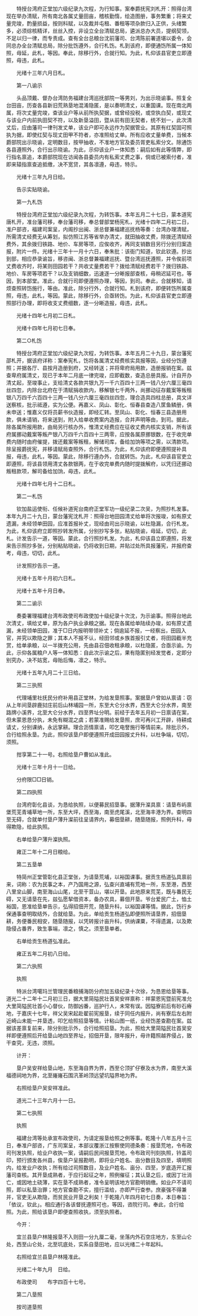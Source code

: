 <!-- { "loadSidebar": true } -->
　　特授台湾府正堂加六级纪录九次程，为行知事。案奉爵抚宪刘札开：照得台湾现在举办清赋，所有南北各属丈量田亩，稽核勤惰，绘造图册，事务繁重；将来丈量完竣，酌量损益，按则科赋，以及裁并屯租、番租等项杂款归入正供，头绪繁多，必须综核精详，丝丝入控，非设立全台清赋总局，遴派总办大员，提纲契领，不足以归一律，而专责成。查有全台总粮台沈前藩司、台湾陈前署道堪以委令，会同总办全台清赋总局，除分批饬遵外，合行札饬。札到该府，即便通饬所属一体知照，毋延，此札，等因。奉此，除移行外，合就行知。为此，札仰该县官吏立即遵照，毋违，此札。

　　光绪十三年六月日札。

　　第一八谕示

　　头品顶戴、督办台湾防务福建台湾巡抚部院一等男刘，为出示晓谕事。照复全台田亩，历查各县新旧荒熟垦地混淆隐匿，是以奏明清丈，以重国课。现在南北两属，将次丈量完竣，查该业户等从前所执契据，或曾经投税，或空执白契，或现丈与该业户内前执田契不符，以及新垦溢田，暨从前有田无契者，统不划一，此次清丈后，应由藩司一律刊发丈单，该业户即可永远作为契据管业。其原有红契固可照执为据，即使红契与现丈田甲不符者，亦准照给丈单。所有应收丈量单费，当候本爵部院出示晓谕，定明数目，按甲抽收，不准地方官及委员胥吏私索分文。除通饬各县遵照外，合行出示晓谕。为此，示仰该业户一体知悉：嗣后如有此等情弊，即行指名禀追，本爵部院现在访闻各县委员内有私索丈费之事，倘或已被索付者，准即来辕指禀查追抵缴，决不宽贷，其各凛遵，毋违，特示。

　　光绪十三年九月日给。

　　告示实贴晓谕。

　　第一九札饬

　　特授台湾府正堂加六级纪录九次程，为转饬事。本年五月二十七日，蒙本道宪唐札开，准台藩司移，奉台藩司移，奉总督部堂杨宪札，光绪十四年二月初二日，准户部咨，福建司案呈，内阁抄出闽、浙总督兼福建巡抚杨等奏：台湾办理清赋，所需清丈经费无从筹划，拟仿照江苏等省举办清丈，就田抽收丈费，除拨还清赋经费外，其余拨归铁路、地价、车房等项，应俟收齐，再同支销数目另行分别归案造报，附片一件。光绪十三年十一月十六日，奉朱批：该衙门知道，钦此钦遵。抄出到部，相应恭录谕旨，移咨闽、浙总督兼福建巡抚、暨台湾巡抚遵照，并令俟前项丈费收齐时，将某则田园若干？共收丈量费若干？拨给清赋经费若干？拨归铁路、地价、车房等项若干？以及支销细数，迅速逐一分晰报部查核，毋稍迟延可也，等因，到本部堂。准此，合就行司即便遵照办理，等因，到司。奉此，合就移知，请烦查照转饬施行，等由。准此，除分行外，合就行知。札到该府，即便转饬所属查照，毋违，此札，等因。蒙此，除移行外，合亟转饬。为此，札仰该县官吏立即遵照部行办理，即将收支丈费细数，逐一分晰造报，毋违，此札。

　　光绪十四年七月初二日札。

　　光绪十四年七月初七日奉。

　　第二○札饬

　　特授台湾府正堂加六级纪录九次程，为转饬事。本年五月二十九日，蒙台藩宪邵札开，据该府详称：案奉宪札，饬将各属清丈经费核实具报等因，业经分饬遵照；并据各厅、县按月造册到府，又经转送；并将卑府局用款，造册报销在案。兹查卑府属清丈，现已于本年二月底一律完竣，应即截数，查造总册具报。计自开办清丈起，至竣事止，支给清丈各款共银九万一千六百四十三两一钱八分六厘三毫四丝四忽，内除台北府在于清赋捐收款内，移解银七千两外，尚挪动征存戴案等叛租银八万四千六百四十三两一钱八分六厘三毫四丝四忽，理合造具四柱总册，具文详送察核，批示祗遵，实为公便。再嘉义、凤山、彰化、恒春县查造八筐鱼鳞册，俱未申送；惟嘉义仅将员薪书伙造报，即经汇转。至凤山、彰化、恒春三县造册用款，俱未请销，将来送到，附入给单收费案内造报，合并声明等由，到司。据此，除各属所报用款，由局另行核办外，惟清丈经费应在征收丈费内核实支销，所有该府属挪动戴案等叛产银八万四千六百四十三两零，应按各属原挪银数，在于收完单费内随时由府催提，拨还戴案等叛租，解储司库，备给加饷等项之需，以清款项。除呈报爵抚宪，并移请赋局查照外，合行札饬。为此，札仰该府即便遵照提补具报，毋违，此札，等因。蒙此，除移行遵办外，合就转饬。为此，札仰该县官吏立即遵照，将该县领用清丈各款银两，在于收完单费内随时提拨解府，以凭归还挪动叛租款项，解司备给加饷，毋违，此札。

　　光绪十四年七月十二日札。

　　第二一札饬

　　钦加盐运使衔、任候补道宪台南府正堂军功一级纪录二次吴，为照抄札发事。本年九月二十九日，蒙台藩宪沈札开：照得台地田园清丈给单将次报竣，如有原丈遗漏，未经领单田园，应准首报补丈，现经由司出示晓谕，以杜隐漏，合行札发。为此，札仰该府立即照抄转发所属，分别抄写多张，粘贴晓谕，毋延，切切，此札。计发告示一道，等因。蒙此，合行照抄札发。为此，札仰该县立即遵照，将发来告示照抄多张，分别粘贴晓谕，仍将收到日期，并贴过处所具报藩宪，并报府查考，毋违，切切，此札。

　　计发照抄告示一道。

　　光绪十五年十月初六日札。

　　光绪十五年十月日奉。

　　第二二谕示

　　奏委署理福建台湾布政使司布政使加十级纪录十次沈，为示谕事。照得台地此次清丈，填给丈单，原为各户执业承粮之据。现在各属给单陆续办竣，如有原丈遗漏，未经领单田园，准于□日内报明带领补丈；倘逾延不报，一经察出，田园入官，并究以欺隐之罪；其本人不报不认，经田邻或乡族首报引丈者，将田园截半充赏，给单承粮，以一半拨充公用，先由县召佃收租承粮，以杜隐匿，合亟示谕。为此，示仰各属粮户人等一体知悉：自此次示谕之后，果有隐匿别经发觉者，定即分别究办，决不姑宽，毋贻后悔，凛之，特示。

　　光绪十五年九月二十三日给。

　　第二三执照

　　代理埔里社抚民分府补用县正堂林，为给发垦照事。案据垦户曾如从禀请：窃从上年间垦辟鹿挝庄前后山林埔园一所，东至大仑分水界，西至大仑分水界，南至路牌小溪界，北至大仑分水界，四至界址分明。前经于去年五月初一日禀请在案，但未蒙恩恳分执，未免有糊混之虞；若蒙准赐给发垦照，庶可再兴工开辟，待耕成请丈，分别课纳，永远掌耕。理合沥情禀请，叩乞电詧施行等情前来。除批示外，合行给照永垦。为此，照仰该垦户即便遵照开成田园报丈升科，以杜争端，切切，须照。

　　拑享第二十一号。右照给垦户曹如从准此。

　　光绪十三年十月十一日给。

　　分府限□□日销。

　　第二四执照

　　台湾府彰化县谈，为恳给执照，以便募民招垦事。据薄升澯具禀：请垦布屿禀堡荒芜青埔草地一所，东至大坪，西至海，南至虎尾溪，北至海丰港为界。查明四至无碍，合就单付垦户薄升澯前往呈请界内，募佃垦耕，随垦随报，照例升科，毋得欺隐，给此执照。

　　右单给垦户薄升澯执照。

　　雍正二年十二月日粮给。

　　第二五垦单

　　特简州正堂管彰化县正堂张，为请垦荒埔，以裕国课事。据贡生杨道弘具禀前来，词称：农为民事之本，产乃国用之源，弘查兴直埔有荒地一所，东至港，西至八里坌山脚，南至海山山尾，北至干荳山，堪以开垦。此地原来荒芜，既与番民无碍，又无请垦在先，兹弘愿挈借资本，备办农具，募佃开垦。爷台爱民广土，恤土裕国，恩准给垦单告示，弘得招佃开荒，随垦升科，以裕国课等情。据此，饬行乡保通事查明取结外，合就给垦。为此，单给贡生杨道弘即便照所请垦界，招佃垦耕，务便番民相安，随垦随报，以凭转报计亩升科，供纳课粟，不得遗漏，以及欺隐侵占番界，致生事端，凛之，慎之。须至垦单者。

　　右单给贡生杨道弘准此。

　　雍正五年二月初八日给。

　　第二六执照

　　执照

　　特派台湾噶玛兰管理民番粮捕海防分府加五级纪录十次徐，为恳恩给垦等事。道光二十二年十二月初三日，据大里简隘民壮首吴安祥禀称：祥蒙恩宪暨前宪准允大里简隘民壮首小心督伙，防御凶番，巡护行人，未常有误。因隘寮前后有砂石瘠地，于嘉庆十七年，祥父吴宋起赴翟前宪报垦，续于同任内报升，尚有寮后左右附近崎山未能一并垦透，叩乞给照招垦等情。计粘山图一纸，业经饬差查勘在案。兹据该差禀复前来，除分别批示外，合行给照招垦。为此，照给大里简隘民壮首吴安祥即便遵照后开给垦山地四至界址，招佃开垦，限年报升，毋许籍照越界侵占，致干查究，无违，须照。

　　计开：

　　垦户吴安祥给垦山地，东至海自界为界，西至仑顶扩仔寮及水为界，南至大溪福德祠地为界，北至嶐嶐石围汛革岭顶远望坑隘界地为界。

　　右照给垦户吴安祥准此。

　　道光二十三年六月十一日。

　　第二七执照

　　执照

　　福建台湾等处承宣布政使司，为请定报垦给照之例等事。乾隆十八年五月十三日，奉准户部咨，广东司案呈，本部议覆浙江按察使同德条奏：报垦荒地，令布政司刊发执照，给业户收执一案，请嗣后民间报垦荒地，令布政司刊刻执照，钤盖司印，预行颁发各州县，俟垦户呈报勘明，即将业户姓名、亩分数目及四至，填明照内，给发业户收执；所有给过司照数目，及业户姓名、亩分、四至，岁底造开汇报藩司查核。其开垦成熟者，于应行起征之年，照例催征；其认垦之后，或因丁壮消亡，或因地土硗薄，实在垦不成熟者，准令呈明该地方官勘明销缴。如业户不请司照，即以私垦治罪；地方官查勘不实，擅行滥给，亦即严行查参。庶豪强不得兼并，官吏无从欺隐，而贫民业开垦之利矣！于乾隆八年四月初七日奏，本日奉旨：「依议，钦此」。相应通行各该督抚遵照可也，等因，咨院行司。奉此，合行给照。为此，照给该垦户即便查照收执，须至执照者。

　　今开：

　　宜兰县垦户林隆报垦不入则田一分九厘二毫，坐落内外石空庄地方，东至山仑处，西至山仑处，北至坑底处，实系自垦田地，应以光绪二十年起科。

　　右照给宜兰县垦户林隆准此。

　　光绪二十年九月　日给。

　　布政使司　　布字四百十七号。

　　第二八垦照

　　按司道垦照
